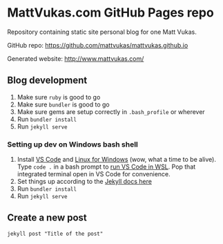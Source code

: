 # MattVukas.com GitHub Pages repo

Repository containing static site personal blog for one Matt Vukas.

GitHub repo: https://github.com/mattvukas/mattvukas.github.io

Generated website: http://www.mattvukas.com/

## Blog development

1. Make sure `ruby` is good to go
2. Make sure `bundler` is good to go
3. Make sure gems are setup correctly in `.bash_profile` or wherever
4. Run `bundler install`
5. Run `jekyll serve`

### Setting up dev on Windows bash shell

1. Install [VS Code](https://code.visualstudio.com/) and [Linux for Windows](https://docs.microsoft.com/en-us/windows/wsl/install-win10) (wow, what a time to be alive). Type `code .` in a bash prompt to [run VS Code in WSL](https://code.visualstudio.com/docs/remote/wsl). Pop that integrated terminal open in VS Code for convenience.
2. Set things up according to the [Jekyll docs here](https://jekyllrb.com/docs/installation/windows/#installation-via-bash-on-windows-10)
3. Run `bundler install`
4. Run `jekyll serve`

## Create a new post

`jekyll post "Title of the post"`

